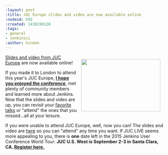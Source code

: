```yaml
---
:layout: post
:title: JUC Europe slides and video are now available online
:nodeid: 592
:created: 1438199128
:tags:
- general
- jenkinsci
:author: hinman
---
```

<div style="float:right; margin:1em">
<img src="http://jenkins-ci.org/sites/default/files/images/london_0.jpg" width=250 height=165>
</div>

<p><a href="https://www.cloudbees.com/jenkins/juc-2015/europe">Slides and video from JUC Europe</a> are now available online!</p>

<p>If you made it to London to attend this year's JUC Europe, <a href="https://flic.kr/p/uER3fe"><b>I hope you enjoyed the conference</b></a>, met plenty of community members and learned more about Jenkins. Now that the slides and video are up, you can revisit your <a href="https://www.cloudbees.com/jenkins/juc-2015/abstracts/europe/02-02-1130-cruz">favorite talks</a> or "attend" the ones that you missed...all at your leisure.</p>

<p>If you were unable to attend JUC Europe, well, now you can! The slides and video are <a href="https://www.cloudbees.com/jenkins/juc-2015/europe">here</a> so you can "attend" any time you want. If JUC LIVE seems more appealing to you, there is <b>one</b> date left in the 2015 Jenkins User Conference World Tour: <b>JUC U.S. West is September 2-3 in Santa Clara, CA. <a href="https://www.cloudbees.com/jenkins/juc-2015/us-west">Register here.</a></b></p>
